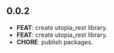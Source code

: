 ## 0.0.2

 - **FEAT**: create utopia_rest library.
 - **FEAT**: create utopia_rest library.
 - **CHORE**: publish packages.

